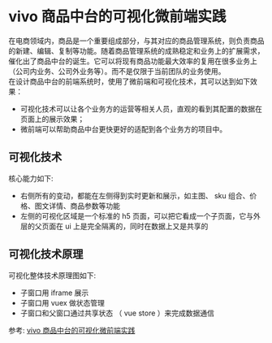 # vivo 商品中台的可视化微前端实践
在电商领域内，商品是一个重要组成部分，与其对应的商品管理系统，则负责商品的新建、编辑、复制等功能。随着商品管理系统的成熟稳定和业务上的扩展需求，催化出了商品中台的诞生。它可以将现有商品功能最大效率的复用在很多业务上（公司内业务、公司外业务等）。而不是仅限于当前团队的业务使用。  
在设计商品中台的前端系统时，使用了微前端和可视化技术，其可以达到如下效果：  
- 可视化技术可以让各个业务方的运营等相关人员，直观的看到其配置的数据在页面上的展示效果；
- 微前端可以帮助商品中台更快更好的适配到各个业务方的项目中。

## 可视化技术
核心能力如下:  
- 右侧所有的变动，都能在左侧得到实时更新和展示，如主图、 sku 组合、价格、图文详情、商品参数等功能
- 左侧的可视化区域是一个标准的 h5 页面，可以把它看成一个子页面，它与外层的父页面在 ui 上是完全隔离的，同时在数据上又是共享的

## 可视化技术原理
可视化整体技术原理图如下:  
- 子窗口用 iframe 展示
- 子窗口用 vuex 做状态管理
- 子窗口和父窗口通过共享状态 （ vue store ）来完成数据通信



参考:
[vivo 商品中台的可视化微前端实践](https://mp.weixin.qq.com/s/zYKwgfzC8Z-teo8OxznrmA)

